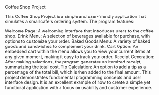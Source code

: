 Coffee Shop Project

This Coffee Shop Project is a simple and user-friendly application that simulates a small cafe's ordering system. The program features:

Welcome Page: A welcoming interface that introduces users to the coffee shop.
Drink Menu: A selection of beverages available for purchase, with options to customize your order.
Baked Goods Menu: A variety of baked goods and sandwiches to complement your drink.
Cart Option: An embedded cart within the menu allows you to view your current items at any given moment, making it easy to track your order.
Receipt Generation: After making selections, the program generates an itemized receipt, summarizing the total cost.
Tip Calculation: An option to add a tip as a percentage of the total bill, which is then added to the final amount.
This project demonstrates fundamental programming concepts and user interface design.
It is an excellent example of how to create a simple yet functional application with a focus on usability and customer experience.
